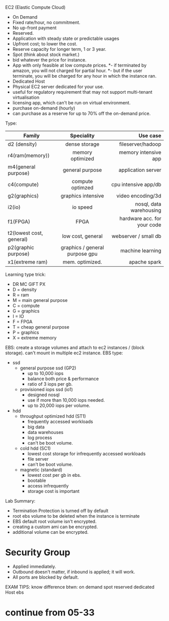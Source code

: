 EC2 (Elastic Compute Cloud)
 - On Demand
  - Fixed rate/hour, no commitment. 
  - No up-front payment
 - Reserved.
  - Application with steady state or predictable usages
  - Upfront cost; to lower the cost.
  - Reserve capacity for longer term, 1 or 3 year.
 - Spot (think about stock market.)
  - bid whatever the price for instance.
  - App with only feasible at low compute prices.
  *- if terminated by amazon, you will not charged for partial hour.
  *- but if the user terminate, you will be charged for any hour in which the instance ran. 
 - Dedicated Host
  - Physical EC2 server dedicated for your use.
  - useful for regulatory requirement that may not support multi-tenant virtualisation
  - licensing app, which can't be run on virtual environment.
  - purchase on-demand (hourly)
  - can purchase as a reserve for up to 70% off the on-demand price.

Type:

| Family        | Speciality | Use case|
| --------- |:-------------:| -----:|
| d2 (density)| dense storage| fileserver/hadoop|
| r4(ram(memory))| memory optimized| memory intensive app |
| m4(general purpose)| general purpose| application server |
| c4(compute)| compute optimzed | cpu intensive app/db |
| g2(graphics)| graphics intensive | video encoding/3d |
| i2(io)| io speed | nosql, data warehousing |
| f1(FPGA)| FPGA | hardware acc. for your code |
| t2(lowest cost, general)| low cost, general| webserver / small db |
| p2(graphic purpose)| graphics / general purpose gpu | machine learning |
| x1(extreme ram)| mem. optimized. | apache spark|


Learning type trick:
 - DR MC GIFT PX
 - D = density
 - R = ram
 - M = main general purpose
 - C = compute
 - G = graphics
 - I = IO
 - F = FPGA
 - T = cheap general purpose
 - P = graphics
 - X = extreme memory

EBS: create a storage volumes and attach to ec2 instances / (block storage). can't mount in multiple ec2 instance.
EBS type:
 - ssd
	- general purpose ssd (GP2)
		- up to 10,000 iops
 		- balance both price & performance
 		- ratio of 3 iops per gb.
	- provisioned iops ssd (io1)
 		- designed nosql
 		- use if more than 10,000 iops needed.
 		- up to 20,000 iops per volume.
 - hdd
	- throughput optimized hdd (ST1)
		- frequently accessed workloads
		- big data
		- data warehouses
		- log process
		- can't be boot volume.
	- cold hdd (SC1)
		- lowest cost storage for infrequently accessed workloads
		- file server
		- can't be boot volume.
	- magnetic (standard)
		- lowest cost per gb in ebs.
		- bootable
		- access infrequently
		- storage cost is important


Lab Summary:
 - Termination Protection is turned off by default
 - root ebs volume to be deleted when the instance is terminate
 - EBS default root volume isn't encrypted.
 - creating a custom ami can be encrypted.
 - additional volume can be encrypted.



# Security Group
 - Applied immediately.
 - Outbound doesn't matter, if inbound is applied; it will work.
 - All ports are blocked by default.


EXAM TIPS:
know difference btwn:
 on demand
 spot
 reserved
 dedicated Host
 ebs


# continue from 05-33
